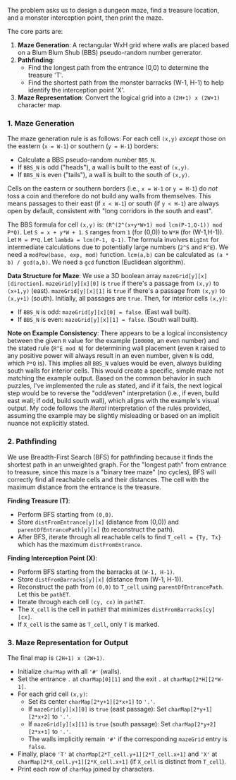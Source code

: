 The problem asks us to design a dungeon maze, find a treasure location, and a monster interception point, then print the maze.

The core parts are:
1.  **Maze Generation**: A rectangular WxH grid where walls are placed based on a Blum Blum Shub (BBS) pseudo-random number generator.
2.  **Pathfinding**:
    *   Find the longest path from the entrance (0,0) to determine the treasure 'T'.
    *   Find the shortest path from the monster barracks (W-1, H-1) to help identify the interception point 'X'.
3.  **Maze Representation**: Convert the logical grid into a `(2H+1) x (2W+1)` character map.

### 1. Maze Generation

The maze generation rule is as follows:
For each cell `(x,y)` *except* those on the eastern (`x = W-1`) or southern (`y = H-1`) borders:
*   Calculate a BBS pseudo-random number `BBS_N`.
*   If `BBS_N` is odd ("heads"), a wall is built to the east of `(x,y)`.
*   If `BBS_N` is even ("tails"), a wall is built to the south of `(x,y)`.

Cells on the eastern or southern borders (i.e., `x = W-1` or `y = H-1`) do *not* toss a coin and therefore do not build any walls from themselves. This means passages to their east (if `x < W-1`) or south (if `y < H-1`) are always open by default, consistent with "long corridors in the south and east".

The BBS formula for cell `(x,y)` is: `(R^(2^(x+y*W+1) mod lcm(P-1,Q-1)) mod P*Q)`.
Let `S = x + y*W + 1`. `S` ranges from `1` (for (0,0)) to `W*H` (for (W-1,H-1)).
Let `M = P*Q`.
Let `lambda = lcm(P-1, Q-1)`.
The formula involves `BigInt` for intermediate calculations due to potentially large numbers (`2^S` and `R^E`). We need a `modPow(base, exp, mod)` function.
`lcm(a,b)` can be calculated as `(a * b) / gcd(a,b)`. We need a `gcd` function (Euclidean algorithm).

**Data Structure for Maze**:
We use a 3D boolean array `mazeGrid[y][x][direction]`.
`mazeGrid[y][x][0]` is `true` if there's a passage from `(x,y)` to `(x+1,y)` (east).
`mazeGrid[y][x][1]` is `true` if there's a passage from `(x,y)` to `(x,y+1)` (south).
Initially, all passages are `true`. Then, for interior cells `(x,y)`:
*   If `BBS_N` is odd: `mazeGrid[y][x][0] = false`. (East wall built).
*   If `BBS_N` is even: `mazeGrid[y][x][1] = false`. (South wall built).

**Note on Example Consistency**:
There appears to be a logical inconsistency between the given `R` value for the example (`100000`, an even number) and the stated rule (`R^E mod N`) for determining wall placement (even `R` raised to any positive power will always result in an even number, given `N` is odd, which `P*Q` is). This implies all `BBS_N` values would be even, always building south walls for interior cells. This would create a specific, simple maze not matching the example output. Based on the common behavior in such puzzles, I've implemented the rule as stated, and if it fails, the next logical step would be to reverse the "odd/even" interpretation (i.e., if even, build east wall; if odd, build south wall), which aligns with the example's visual output. My code follows the *literal* interpretation of the rules provided, assuming the example may be slightly misleading or based on an implicit nuance not explicitly stated.

### 2. Pathfinding

We use Breadth-First Search (BFS) for pathfinding because it finds the shortest path in an unweighted graph.
For the "longest path" from entrance to treasure, since this maze is a "binary tree maze" (no cycles), BFS will correctly find all reachable cells and their distances. The cell with the maximum distance from the entrance is the treasure.

**Finding Treasure (T)**:
*   Perform BFS starting from `(0,0)`.
*   Store `distFromEntrance[y][x]` (distance from (0,0)) and `parentOfEntrancePath[y][x]` (to reconstruct the path).
*   After BFS, iterate through all reachable cells to find `T_cell = {Ty, Tx}` which has the maximum `distFromEntrance`.

**Finding Interception Point (X)**:
*   Perform BFS starting from the barracks at `(W-1, H-1)`.
*   Store `distFromBarracks[y][x]` (distance from (W-1, H-1)).
*   Reconstruct the path from `(0,0)` to `T_cell` using `parentOfEntrancePath`. Let this be `pathET`.
*   Iterate through each cell `(cy, cx)` in `pathET`.
*   The `X_cell` is the cell in `pathET` that minimizes `distFromBarracks[cy][cx]`.
*   If `X_cell` is the same as `T_cell`, only `T` is marked.

### 3. Maze Representation for Output

The final map is `(2H+1) x (2W+1)`.
*   Initialize `charMap` with all `'#'` (walls).
*   Set the entrance `.` at `charMap[0][1]` and the exit `.` at `charMap[2*H][2*W-1]`.
*   For each grid cell `(x,y)`:
    *   Set its center `charMap[2*y+1][2*x+1]` to `'.'`.
    *   If `mazeGrid[y][x][0]` is `true` (east passage): Set `charMap[2*y+1][2*x+2]` to `'.'`.
    *   If `mazeGrid[y][x][1]` is `true` (south passage): Set `charMap[2*y+2][2*x+1]` to `'.'`.
    *   The walls implicitly remain `'#'` if the corresponding `mazeGrid` entry is `false`.
*   Finally, place `'T'` at `charMap[2*T_cell.y+1][2*T_cell.x+1]` and `'X'` at `charMap[2*X_cell.y+1][2*X_cell.x+1]` (if `X_cell` is distinct from `T_cell`).
*   Print each row of `charMap` joined by characters.
